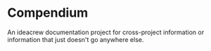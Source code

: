 # Compendium

An ideacrew documentation project for cross-project information or information that just doesn't go anywhere else.
